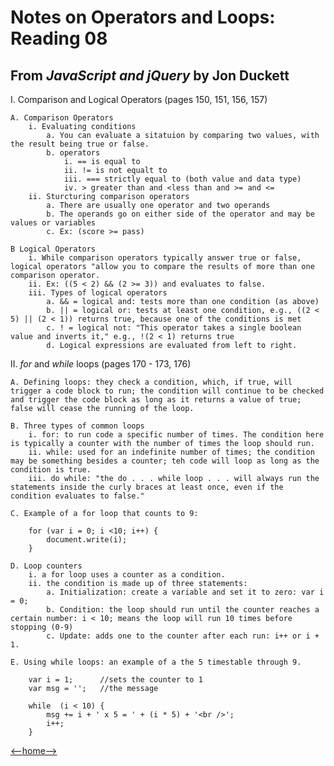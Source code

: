 # Notes on Operators and Loops: Reading 08

## From _JavaScript and jQuery_ by Jon Duckett

I. Comparison and Logical Operators (pages 150, 151, 156, 157)

    A. Comparison Operators
        i. Evaluating conditions
            a. You can evaluate a sitatuion by comparing two values, with the result being true or false. 
            b. operators
                i. == is equal to
                ii. != is not equalt to
                iii. === strictly equal to (both value and data type)
                iv. > greater than and <less than and >= and <=
        ii. Sturcturing comparison operators
            a. There are usually one operator and two operands
            b. The operands go on either side of the operator and may be values or variables
            c. Ex: (score >= pass)

    B Logical Operators
        i. While comparison operators typically answer true or false, logical operators "allow you to compare the results of more than one comparison operator. 
        ii. Ex: ((5 < 2) && (2 >= 3)) and evaluates to false. 
        iii. Types of logical operators
            a. && = logical and: tests more than one condition (as above)
            b. || = logical or: tests at least one condition, e.g., ((2 < 5) || (2 < 1)) returns true, because one of the conditions is met
            c. ! = logical not: "This operator takes a single boolean value and inverts it," e.g., !(2 < 1) returns true
            d. Logical expressions are evaluated from left to right.

II. *for* and *while* loops (pages 170 - 173, 176)

    A. Defining loops: they check a condition, which, if true, will trigger a code block to run; the condition will continue to be checked and trigger the code block as long as it returns a value of true; false will cease the running of the loop. 
    
    B. Three types of common loops
        i. for: to run code a specific number of times. The condition here is typically a counter with the number of times the loop should run. 
        ii. while: used for an indefinite number of times; the condition may be something besides a counter; teh code will loop as long as the condition is true. 
        iii. do while: "the do . . . while loop . . . will always run the statements inside the curly braces at least once, even if the condition evaluates to false." 

    C. Example of a for loop that counts to 9: 

        for (var i = 0; i <10; i++) {
            document.write(i);
        }

    D. Loop counters 
        i. a for loop uses a counter as a condition.
        ii. the condition is made up of three statements:
            a. Initialization: create a variable and set it to zero: var i = 0; 
            b. Condition: the loop should run until the counter reaches a certain number: i < 10; means the loop will run 10 times before stopping (0-9)
            c. Update: adds one to the counter after each run: i++ or i + 1. 
        
    E. Using while loops: an example of a the 5 timestable through 9.

        var i = 1;      //sets the counter to 1
        var msg = '';   //the message

        while  (i < 10) {
            msg += i + ' x 5 = ' + (i * 5) + '<br />';
            i++;
        }

[<--home-->](/README.md)

